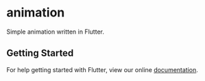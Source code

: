 # animation

Simple animation written in Flutter.

## Getting Started

For help getting started with Flutter, view our online
[documentation](https://flutter.io/).

